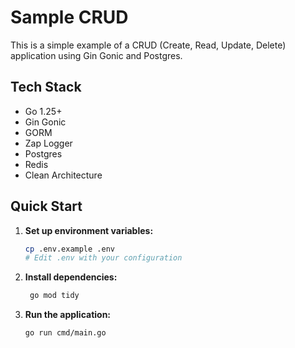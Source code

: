 # Sample CRUD

This is a simple example of a CRUD (Create, Read, Update, Delete) application using Gin Gonic and Postgres.

## Tech Stack
- Go 1.25+
- Gin Gonic
- GORM
- Zap Logger
- Postgres
- Redis
- Clean Architecture

## Quick Start

1. **Set up environment variables:**
   ```bash
   cp .env.example .env
   # Edit .env with your configuration
   ```
   
2. **Install dependencies:**
   ```bash
    go mod tidy
    ```

3. **Run the application:**
   ```bash
   go run cmd/main.go
   ```